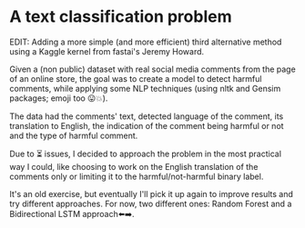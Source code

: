 # A text classification problem

EDIT: Adding a more simple (and more efficient) third alternative method using a Kaggle kernel from fastai's Jeremy Howard.

Given a (non public) dataset with real social media comments from the page of an online store, the goal was to create a model to detect harmful comments, while applying some NLP techniques (using nltk and Gensim packages; emoji too 😛💥).

The data had the comments' text, detected language of the comment, its translation to English, the indication of the comment being harmful or not and the type of harmful comment.

Due to ⏳ issues, I decided to approach the problem in the most practical way I could, like choosing to work on the English translation of the comments only or limiting it to the harmful/not-harmful binary label.

It's an old exercise, but eventually I'll pick it up again to improve results and try different approaches.
For now, two different ones: Random Forest and a Bidirectional LSTM approach⬅️➡️.

